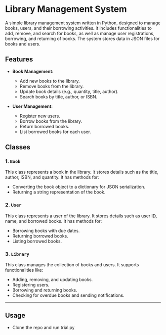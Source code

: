 # Library Management System

A simple library management system written in Python, designed to manage books, users, and their borrowing activities. It includes functionalities to add, remove, and search for books, as well as manage user registrations, borrowing, and returning of books. The system stores data in JSON files for books and users.

## Features

- **Book Management**:
  - Add new books to the library.
  - Remove books from the library.
  - Update book details (e.g., quantity, title, author).
  - Search books by title, author, or ISBN.

- **User Management**:
  - Register new users.
  - Borrow books from the library.
  - Return borrowed books.
  - List borrowed books for each user.

## Classes

### 1. `Book`
This class represents a book in the library. It stores details such as the title, author, ISBN, and quantity. It has methods for:
- Converting the book object to a dictionary for JSON serialization.
- Returning a string representation of the book.

### 2. `User`
This class represents a user of the library. It stores details such as user ID, name, and borrowed books. It has methods for:
- Borrowing books with due dates.
- Returning borrowed books.
- Listing borrowed books.

### 3. `Library`
This class manages the collection of books and users. It supports functionalities like:
- Adding, removing, and updating books.
- Registering users.
- Borrowing and returning books.
- Checking for overdue books and sending notifications.

---

## Usage
- Clone the repo and run trial.py

